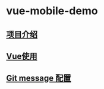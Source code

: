 # vue-mobile-demo

## [项目介绍](./docs/INTRODUCTION.md)


## [Vue使用](./docs/VUE.md)



## [Git message 配置](./docs/GIT.md)

